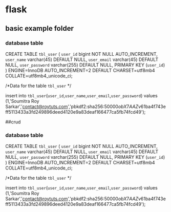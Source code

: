 # flask
## basic example folder
### database table 
CREATE TABLE `tbl_user` (
  `user_id` bigint NOT NULL AUTO_INCREMENT,
  `user_name` varchar(45) DEFAULT NULL,
  `user_email` varchar(45) DEFAULT NULL,
  `user_password` varchar(255) DEFAULT NULL,
  PRIMARY KEY (`user_id`)
) ENGINE=InnoDB AUTO_INCREMENT=2 DEFAULT CHARSET=utf8mb4 COLLATE=utf8mb4_unicode_ci;

/*Data for the table `tbl_user` */

insert  into `tbl_user`(`user_id`,`user_name`,`user_email`,`user_password`) values 
(1,'Soumitra Roy Sarkar','contact@roytuts.com','pbkdf2:sha256:50000$obX7AAZv$61ba4f743eff5113433a3fd249896deed4120e9a83deaf166477ca5fb74fcd49');

##crud

### database table
CREATE TABLE `tbl_user` (
  `user_id` bigint NOT NULL AUTO_INCREMENT,
  `user_name` varchar(45) DEFAULT NULL,
  `user_email` varchar(45) DEFAULT NULL,
  `user_password` varchar(255) DEFAULT NULL,
  PRIMARY KEY (`user_id`)
) ENGINE=InnoDB AUTO_INCREMENT=2 DEFAULT CHARSET=utf8mb4 COLLATE=utf8mb4_unicode_ci;

/*Data for the table `tbl_user` */

insert  into `tbl_user`(`user_id`,`user_name`,`user_email`,`user_password`) values 
(1,'Soumitra Roy Sarkar','contact@roytuts.com','pbkdf2:sha256:50000$obX7AAZv$61ba4f743eff5113433a3fd249896deed4120e9a83deaf166477ca5fb74fcd49');
